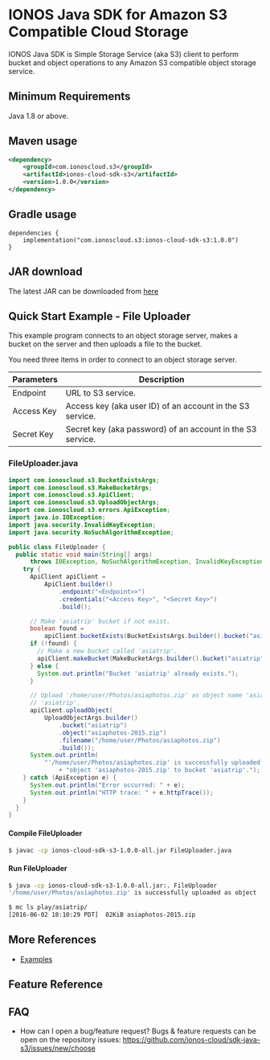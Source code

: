 # IONOS Java SDK for Amazon S3 Compatible Cloud Storage

IONOS Java SDK is Simple Storage Service (aka S3) client to perform bucket and object operations to any Amazon S3 compatible object storage service.


## Minimum Requirements
Java 1.8 or above.

## Maven usage
```xml
<dependency>
    <groupId>com.ionoscloud.s3</groupId>
    <artifactId>ionos-cloud-sdk-s3</artifactId>
    <version>1.0.0</version>
</dependency>
```

## Gradle usage
```
dependencies {
    implementation("com.ionoscloud.s3:ionos-cloud-sdk-s3:1.0.0")
}
```

## JAR download
The latest JAR can be downloaded from [here](https://repo1.maven.org/maven2/com/ionoscloud/s3/ionos-cloud-sdk-s3/1.0.0)

## Quick Start Example - File Uploader
This example program connects to an object storage server, makes a bucket on the server and then uploads a file to the bucket.

You need three items in order to connect to an object storage server.

| Parameters | Description                                                |
|------------|------------------------------------------------------------|
| Endpoint   | URL to S3 service.                                         |
| Access Key | Access key (aka user ID) of an account in the S3 service.  |
| Secret Key | Secret key (aka password) of an account in the S3 service. |


### FileUploader.java
```java
import com.ionoscloud.s3.BucketExistsArgs;
import com.ionoscloud.s3.MakeBucketArgs;
import com.ionoscloud.s3.ApiClient;
import com.ionoscloud.s3.UploadObjectArgs;
import com.ionoscloud.s3.errors.ApiException;
import java.io.IOException;
import java.security.InvalidKeyException;
import java.security.NoSuchAlgorithmException;

public class FileUploader {
  public static void main(String[] args)
      throws IOException, NoSuchAlgorithmException, InvalidKeyException {
    try {
      ApiClient apiClient =
          ApiClient.builder()
              .endpoint("<Endpoint>>")
              .credentials("<Access Key>", "<Secret Key>")
              .build();

      // Make 'asiatrip' bucket if not exist.
      boolean found =
          apiClient.bucketExists(BucketExistsArgs.builder().bucket("asiatrip").build());
      if (!found) {
        // Make a new bucket called 'asiatrip'.
        apiClient.makeBucket(MakeBucketArgs.builder().bucket("asiatrip").build());
      } else {
        System.out.println("Bucket 'asiatrip' already exists.");
      }

      // Upload '/home/user/Photos/asiaphotos.zip' as object name 'asiaphotos-2015.zip' to bucket
      // 'asiatrip'.
      apiClient.uploadObject(
          UploadObjectArgs.builder()
              .bucket("asiatrip")
              .object("asiaphotos-2015.zip")
              .filename("/home/user/Photos/asiaphotos.zip")
              .build());
      System.out.println(
          "'/home/user/Photos/asiaphotos.zip' is successfully uploaded as "
              + "object 'asiaphotos-2015.zip' to bucket 'asiatrip'.");
    } catch (ApiException e) {
      System.out.println("Error occurred: " + e);
      System.out.println("HTTP trace: " + e.httpTrace());
    }
  }
}
```

#### Compile FileUploader
```sh
$ javac -cp ionos-cloud-sdk-s3-1.0.0-all.jar FileUploader.java
```

#### Run FileUploader
```sh
$ java -cp ionos-cloud-sdk-s3-1.0.0-all.jar:. FileUploader
'/home/user/Photos/asiaphotos.zip' is successfully uploaded as object 'asiaphotos-2015.zip' to bucket 'asiatrip'.

$ mc ls play/asiatrip/
[2016-06-02 18:10:29 PDT]  82KiB asiaphotos-2015.zip
```

## More References
* [Examples](https://github.com/ionos-cloud/sdk-java-s3/tree/release/examples)

## Feature Reference


## FAQ

 - How can I open a bug/feature request?
	Bugs & feature requests can be open on the repository issues: https://github.com/ionos-cloud/sdk-java-s3/issues/new/choose
